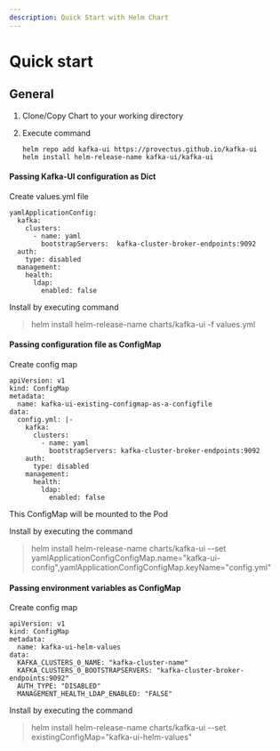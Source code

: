 ```yaml
---
description: Quick Start with Helm Chart
---
```


# Quick start

## General

1. Clone/Copy Chart to your working directory
2. Execute command

    ```
    helm repo add kafka-ui https://provectus.github.io/kafka-ui
    helm install helm-release-name kafka-ui/kafka-ui
    ```

#### Passing Kafka-UI configuration as Dict

Create values.yml file

```
yamlApplicationConfig:
  kafka:
    clusters:
      - name: yaml
        bootstrapServers:  kafka-cluster-broker-endpoints:9092
  auth:
    type: disabled
  management:
    health:
      ldap:
        enabled: false
```

Install by executing command

> helm install helm-release-name charts/kafka-ui -f values.yml

#### Passing configuration file as ConfigMap

Create config map

```
apiVersion: v1
kind: ConfigMap
metadata:
  name: kafka-ui-existing-configmap-as-a-configfile
data:
  config.yml: |-
    kafka:
      clusters:
        - name: yaml
          bootstrapServers: kafka-cluster-broker-endpoints:9092
    auth:
      type: disabled
    management:
      health:
        ldap:
          enabled: false
```

This ConfigMap will be mounted to the Pod

Install by executing the command

> helm install helm-release-name charts/kafka-ui --set yamlApplicationConfigConfigMap.name="kafka-ui-config",yamlApplicationConfigConfigMap.keyName="config.yml"

#### Passing environment variables as ConfigMap

Create config map

```
apiVersion: v1
kind: ConfigMap
metadata:
  name: kafka-ui-helm-values
data:
  KAFKA_CLUSTERS_0_NAME: "kafka-cluster-name"
  KAFKA_CLUSTERS_0_BOOTSTRAPSERVERS: "kafka-cluster-broker-endpoints:9092"
  AUTH_TYPE: "DISABLED"
  MANAGEMENT_HEALTH_LDAP_ENABLED: "FALSE" 
```

Install by executing the command

> helm install helm-release-name charts/kafka-ui --set existingConfigMap="kafka-ui-helm-values"

